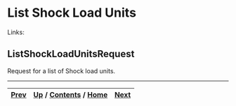 
# List Shock Load Units

Links:

## ListShockLoadUnitsRequest

Request for a list of Shock load units.

* * *

[Prev](ch01s06s23s03.md) | [Up](ch01s06.md) / [Contents](index.md) / [Home](../../index.htm)|  [Next](ch01s06s24s02.md)  
---|---|---

